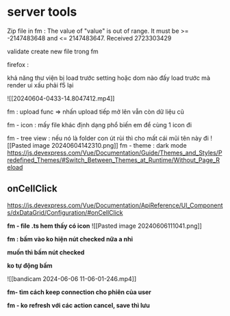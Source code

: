 # server tools

Zip file in fm : The value of "value" is out of range. It must be >= -2147483648 and <= 2147483647. Received 2723303429

validate create new file trong fm

firefox :

khả năng thư viện bị load trước setting hoặc dom nào đấy load trước mà render ui xấu phải f5 lại

![[20240604-0433-14.8047412.mp4]]

fm : upload func => nhấn upload tiếp mở lên vẫn còn dữ liệu cũ

fm - icon : mấy file khác định dạng phổ biến em để cùng 1 icon đi

fm - tree view : nếu nó là folder con út rùi thì cho mất cái mũi tên này đi
![[Pasted image 20240604142310.png]]
fm - theme : dark mode https://js.devexpress.com/Vue/Documentation/Guide/Themes_and_Styles/Predefined_Themes/#Switch_Between_Themes_at_Runtime/Without_Page_Reload

## onCellClick

https://js.devexpress.com/Vue/Documentation/ApiReference/UI_Components/dxDataGrid/Configuration/#onCellClick

**fm - file .ts hem thấy có icon**
![[Pasted image 20240606111041.png]]

**fm : bấm vào ko hiện nút checked nữa a nhỉ**

**muốn thì bấm nút checked**

**ko tự động bấm**

![[bandicam 2024-06-06 11-06-01-246.mp4]]

**fm- tìm cách keep connection cho phiên của user**

**fm - ko refresh với các action cancel, save thì lưu**
